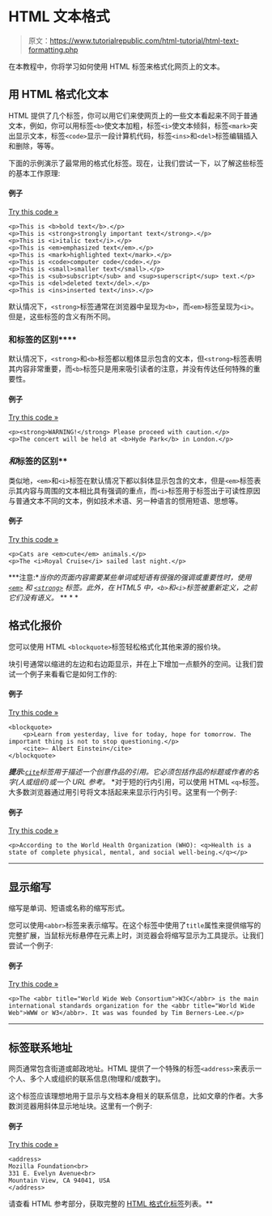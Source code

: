 # HTML 文本格式

> 原文：<https://www.tutorialrepublic.com/html-tutorial/html-text-formatting.php>

在本教程中，你将学习如何使用 HTML 标签来格式化网页上的文本。

## 用 HTML 格式化文本

HTML 提供了几个标签，你可以用它们来使网页上的一些文本看起来不同于普通文本，例如，你可以用标签`<b>`使文本加粗，标签`<i>`使文本倾斜，标签`<mark>`突出显示文本，标签`<code>`显示一段计算机代码，标签`<ins>`和`<del>`标签编辑插入和删除，等等。

下面的示例演示了最常用的格式化标签。现在，让我们尝试一下，以了解这些标签的基本工作原理:

#### 例子

[Try this code »](../codelab.php?topic=html&file=text-formatting "Try this code using online Editor")

```
<p>This is <b>bold text</b>.</p>
<p>This is <strong>strongly important text</strong>.</p>
<p>This is <i>italic text</i>.</p>
<p>This is <em>emphasized text</em>.</p>
<p>This is <mark>highlighted text</mark>.</p>
<p>This is <code>computer code</code>.</p>
<p>This is <small>smaller text</small>.</p>
<p>This is <sub>subscript</sub> and <sup>superscript</sup> text.</p>
<p>This is <del>deleted text</del>.</p>
<p>This is <ins>inserted text</ins>.</p>
```

默认情况下，`<strong>`标签通常在浏览器中呈现为`<b>`，而`<em>`标签呈现为`<i>`。但是，这些标签的含义有所不同。

### **和**标签的区别****

默认情况下，`<strong>`和`<b>`标签都以粗体显示包含的文本，但`<strong>`标签表明其内容非常重要，而`<b>`标签只是用来吸引读者的注意，并没有传达任何特殊的重要性。

#### 例子

[Try this code »](../codelab.php?topic=html&file=strong-vs-b-tag "Try this code using online Editor")

```
<p><strong>WARNING!</strong> Please proceed with caution.</p>
<p>The concert will be held at <b>Hyde Park</b> in London.</p>
```

### *和*标签的区别**

类似地，`<em>`和`<i>`标签在默认情况下都以斜体显示包含的文本，但是`<em>`标签表示其内容与周围的文本相比具有强调的重点，而`<i>`标签用于标签出于可读性原因与普通文本不同的文本，例如技术术语、另一种语言的惯用短语、思想等。

#### 例子

[Try this code »](../codelab.php?topic=html&file=em-vs-i-tag "Try this code using online Editor")

```
<p>Cats are <em>cute</em> animals.</p>
<p>The <i>Royal Cruise</i> sailed last night.</p>
```

 ***注意:**当你的页面内容需要某些单词或短语有很强的强调或重要性时，使用 [`<em>`](../html-reference/html-em-tag.php) 和 [`<strong>`](../html-reference/html-strong-tag.php) 标签。此外，在 HTML5 中，`<b>`和`<i>`标签被重新定义，之前它们没有语义。*  ** * *

## 格式化报价

您可以使用 HTML `<blockquote>`标签轻松格式化其他来源的报价块。

块引号通常以缩进的左边和右边距显示，并在上下增加一点额外的空间。让我们尝试一个例子来看看它是如何工作的:

#### 例子

[Try this code »](../codelab.php?topic=html&file=block-quotations "Try this code using online Editor")

```
<blockquote>
    <p>Learn from yesterday, live for today, hope for tomorrow. The important thing is not to stop questioning.</p>
    <cite>— Albert Einstein</cite>
</blockquote>
```

 ***提示:**[`cite`](/html-reference/html-cite-tag.php)标签用于描述一个创意作品的引用。它必须包括作品的标题或作者的名字(人或组织)或一个 URL 参考。*  *对于短的行内引用，可以使用 HTML `<q>`标签。大多数浏览器通过用引号将文本括起来来显示行内引号。这里有一个例子:

#### 例子

[Try this code »](../codelab.php?topic=html&file=inline-quotations "Try this code using online Editor")

```
<p>According to the World Health Organization (WHO): <q>Health is a state of complete physical, mental, and social well-being.</q></p>
```

* * *

## 显示缩写

缩写是单词、短语或名称的缩写形式。

您可以使用`<abbr>`标签来表示缩写。在这个标签中使用了`title`属性来提供缩写的完整扩展，当鼠标光标悬停在元素上时，浏览器会将缩写显示为工具提示。让我们尝试一个例子:

#### 例子

[Try this code »](../codelab.php?topic=html&file=showing-abbreviations "Try this code using online Editor")

```
<p>The <abbr title="World Wide Web Consortium">W3C</abbr> is the main international standards organization for the <abbr title="World Wide Web">WWW or W3</abbr>. It was was founded by Tim Berners-Lee.</p>
```

* * *

## 标签联系地址

网页通常包含街道或邮政地址。HTML 提供了一个特殊的标签`<address>`来表示一个人、多个人或组织的联系信息(物理和/或数字)。

这个标签应该理想地用于显示与文档本身相关的联系信息，比如文章的作者。大多数浏览器用斜体显示地址块。这里有一个例子:

#### 例子

[Try this code »](../codelab.php?topic=html&file=formatting-addresses "Try this code using online Editor")

```
<address>
Mozilla Foundation<br>
331 E. Evelyn Avenue<br>
Mountain View, CA 94041, USA
</address>
```

请查看 HTML 参考部分，获取完整的 [HTML 格式化标签](/html-reference/html5-tags.php#formatting-tags)列表。**